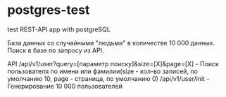 # postgres-test
test REST-API app with postgreSQL

База данных со случайными "людьми" в количестве 10 000 данных. Поиск в базе по запросу из API.

API
/api/v1/user?query=[параметр поиску]&size=[X]&page=[X] - Поиск пользователя по имени или фамилии(size - кол-во записей, по умолчанию 10, page - страница, по умолчанию 0)
/api/v1/user/init - Генерирование 10 000 пользователей
